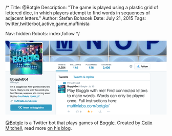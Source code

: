 /*
Title: @Botgle
Description: "The game is played using a plastic grid of lettered dice, in which players attempt to find words in sequences of adjacent letters."
Author: Stefan Bohacek
Date: July 21, 2015
Tags: twitter,twitterbot,active,game,muffinista

Nav: hidden
Robots: index,follow
*/

[![](/content/bots/twitterbots/images/Botgle.png)](https://twitter.com/Botgle)

[@Botgle](https://twitter.com/Botgle) is a Twitter bot that plays games of [Boggle](https://en.wikipedia.org/wiki/Boggle). Created by [Colin Mitchell](https://twitter.com/muffinista), read more [on his blog](http://muffinlabs.com/botgle/).